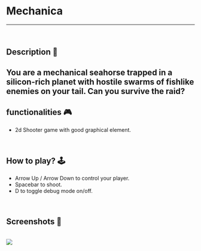 # **Mechanica** 

---

<br>

## **Description 📃**
<!-- add your game description here  -->
You are a mechanical seahorse trapped in a silicon-rich planet with hostile swarms of fishlike enemies on your tail. Can you survive the raid?
- 

## **functionalities 🎮**
<!-- add functionalities over here -->
- 2d Shooter game with good graphical element.
<br>

## **How to play? 🕹️**
<!-- add the steps how to play games -->
- Arrow Up / Arrow Down to control your player.
- Spacebar to shoot.
- D to toggle debug mode on/off.

<br>

## **Screenshots 📸**

<br>
<!-- add your screenshots like this -->
<!-- ![image](url) -->
<img src="https://github.com/Winter262005/GameZone/blob/main/Games/Mechanica/Mechanica.png">




<br>

